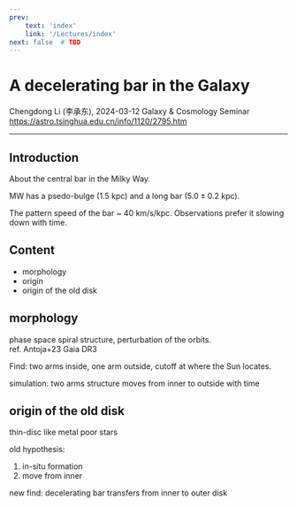 ```yaml
---
prev: 
    text: 'index'
    link: '/Lectures/index'
next: false  # TBD
---
```


# A decelerating bar in the Galaxy 

Chengdong Li (李承东), 2024-03-12
Galaxy & Cosmology Seminar
https://astro.tsinghua.edu.cn/info/1120/2795.htm

---

## Introduction

About the central bar in the Milky Way. 

MW has a psedo-bulge ($1.5$ kpc) and a long bar ($5.0\pm 0.2$ kpc).

The pattern speed of the bar ~ 40 km/s/kpc.
Observations prefer it slowing down with time.

## Content
- morphology
- origin
- origin of the old disk

## morphology

phase space spiral structure, perturbation of the orbits.  
ref. Antoja+23 Gaia DR3 

Find: two arms inside, one arm outside, cutoff at where the Sun locates.

simulation: two arms structure moves from inner to outside with time

## origin of the old disk

thin-disc like metal poor stars 

old hypothesis:
1. in-situ formation
2. move from inner  

new find: decelerating bar transfers from inner to outer disk
